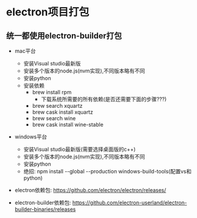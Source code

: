 # electron项目打包

## 统一都使用electron-builder打包

- mac平台
  - 安装Visual studio最新版
  - 安装多个版本的node.js(nvm实现),不同版本略有不同
  - 安装python
  - 安装依赖
    - brew install rpm
      - 下载系统所需要的所有依赖(是否还需要下面的步骤???)
    - brew search xquartz
    - brew cask install xquartz
    - brew search wine
    - brew cask install wine-stable
- windows平台
  - 安装Visual studio最新版(需要选择桌面版的c++)
  - 安装多个版本的node.js(nvm实现),不同版本略有不同
  - 安装python
  - 绝招: npm install --global --production windows-build-tools(配置vs和python)

- electron依赖包: https://github.com/electron/electron/releases/
- electron-builder依赖包: https://github.com/electron-userland/electron-builder-binaries/releases